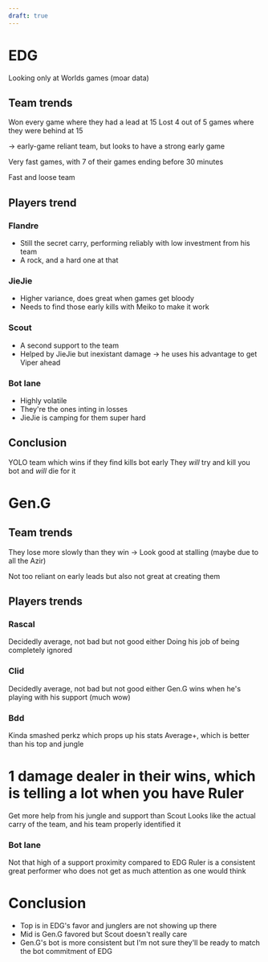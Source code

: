 ```yaml
---
draft: true
---
```


# EDG

Looking only at Worlds games (moar data)

## Team trends

Won every game where they had a lead at 15
Lost 4 out of 5 games where they were behind at 15

-> early-game reliant team, but looks to have a strong early game

Very fast games, with 7 of their games ending before 30 minutes

Fast and loose team

## Players trend

### Flandre

- Still the secret carry, performing reliably with low investment from his team
- A rock, and a hard one at that

### JieJie

- Higher variance, does great when games get bloody
- Needs to find those early kills with Meiko to make it work

### Scout

- A second support to the team
- Helped by JieJie but inexistant damage -> he uses his advantage to get Viper ahead

### Bot lane

- Highly volatile
- They're the ones inting in losses
- JieJie is camping for them super hard

## Conclusion

YOLO team which wins if they find kills bot early
They *will* try and kill you bot and *will* die for it

# Gen.G

## Team trends

They lose more slowly than they win
-> Look good at stalling (maybe due to all the Azir)

Not too reliant on early leads but also not great at creating them

## Players trends

### Rascal

Decidedly average, not bad but not good either
Doing his job of being completely ignored

### Clid

Decidedly average, not bad but not good either
Gen.G wins when he's playing with his support (much wow)

### Bdd

Kinda smashed perkz which props up his stats
Average+, which is better than his top and jungle

# 1 damage dealer in their wins, which is telling a lot when you have Ruler

Get more help from his jungle and support than Scout
Looks like the actual carry of the team, and his team properly identified it

### Bot lane

Not that high of a support proximity compared to EDG
Ruler is a consistent great performer who does not get as much attention as one would think

# Conclusion

- Top is in EDG's favor and junglers are not showing up there
- Mid is Gen.G favored but Scout doesn't really care
- Gen.G's bot is more consistent but I'm not sure they'll be ready to match the bot commitment of EDG
